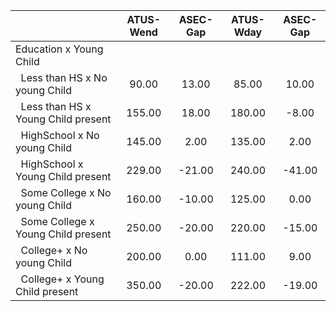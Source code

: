 
|                      |    ATUS-Wend |     ASEC-Gap |    ATUS-Wday |     ASEC-Gap |
| -------------------- | :----------: | :----------: | :----------: | :----------: |
| Education x Young Child |              |              |              |              |
| &nbsp;&nbsp;Less than HS x No young Child |        90.00 |        13.00 |        85.00 |        10.00 |
| &nbsp;&nbsp;Less than HS x Young Child present |       155.00 |        18.00 |       180.00 |        -8.00 |
| &nbsp;&nbsp;HighSchool x No young Child |       145.00 |         2.00 |       135.00 |         2.00 |
| &nbsp;&nbsp;HighSchool x Young Child present |       229.00 |       -21.00 |       240.00 |       -41.00 |
| &nbsp;&nbsp;Some College x No young Child |       160.00 |       -10.00 |       125.00 |         0.00 |
| &nbsp;&nbsp;Some College x Young Child present |       250.00 |       -20.00 |       220.00 |       -15.00 |
| &nbsp;&nbsp;College+ x No young Child |       200.00 |         0.00 |       111.00 |         9.00 |
| &nbsp;&nbsp;College+ x Young Child present |       350.00 |       -20.00 |       222.00 |       -19.00 |

